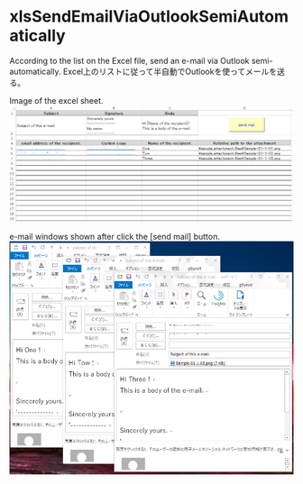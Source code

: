 # xlsSendEmailViaOutlookSemiAutomatically
According to the list on the Excel file, send an e-mail via Outlook semi-automatically. Excel上のリストに従って半自動でOutlookを使ってメールを送る。

Image of the excel sheet.<br>
<img src="https://github.com/okagen/xlsSendEmailViaOutlookSemiAutomatically/blob/master/img01.png?raw=true" width="600">

e-mail windows shown after click the [send mail] button.<br>
<img src="https://github.com/okagen/xlsSendEmailViaOutlookSemiAutomatically/blob/master/img02.png?raw=true" width="600">
